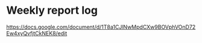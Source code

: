 # Weekly report log
https://docs.google.com/document/d/1T8a1CJlNwMpdCXw9BOVphVOnD72Ew4xyQvfjtCkNEK8/edit
